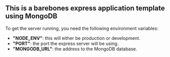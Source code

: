 ## This is a barebones express application template using MongoDB

To get the server running, you need the following environment variables:

- **"NODE_ENV"**: this will either be production or development.
- **"PORT"**: the port the express server will be using.
- **"MONGODB_URL"**: the address to the MongoDB database.
